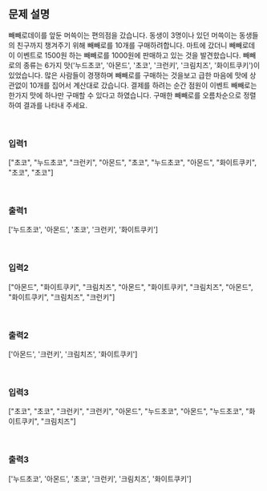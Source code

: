 ## 문제 설명

빼빼로데이를 앞둔 머쓱이는 편의점을 갔습니다.
동생이 3명이나 있던 머쓱이는 동생들의 친구까지 챙겨주기 위해 빼빼로를 10개를 구매하려합니다.
마트에 갔더니 빼빼로데이 이벤트로 1500원 하는 빼빼로를 1000원에 판매하고 있는 것을 발견핬습니다.
빼빼로의 종류는 6가지 맛('누드초코', '아몬드', '초코', '크런키', '크림치즈', '화이트쿠키')이 있었습니다.
많은 사람들이 경쟁하며 빼빼로를 구매하는 것을보고 급한 마음에 맛에 상관없이 10개를 집어서 계산대로 갔습니다.
결제를 하려는 순간 점원이 이벤트 빼빼로는 한가지 맛에 하나만 구매할 수 있다고 하였습니다.
구매한 빼빼로를 오름차순으로 정렬하여 결과를 나타내 주세요.

<br>

### 입력1

["초코", "누드초코", "크런키", "아몬드", "초코", "누드초코", "아몬드", "화이트쿠키", "초코", "초코"] 

<br>

### 출력1

['누드초코', '아몬드', '초코', '크런키', '화이트쿠키']

<br>

### 입력2

["아몬드", "화이트쿠키", "크림치즈", "아몬드", "화이트쿠키", "크림치즈", "아몬드", "화이트쿠키", "크림치즈", "크런키"]

<br>

### 출력2

['아몬드', '크런키', '크림치즈', '화이트쿠키']

<br>

### 입력3

["초코", "초코", "크런키", "크런키", "아몬드", "누드초코", "아몬드", "누드초코", "화이트쿠키", "크림치즈"]

<br>

### 출력3

['누드초코', '아몬드', '초코', '크런키', '크림치즈', '화이트쿠키']
